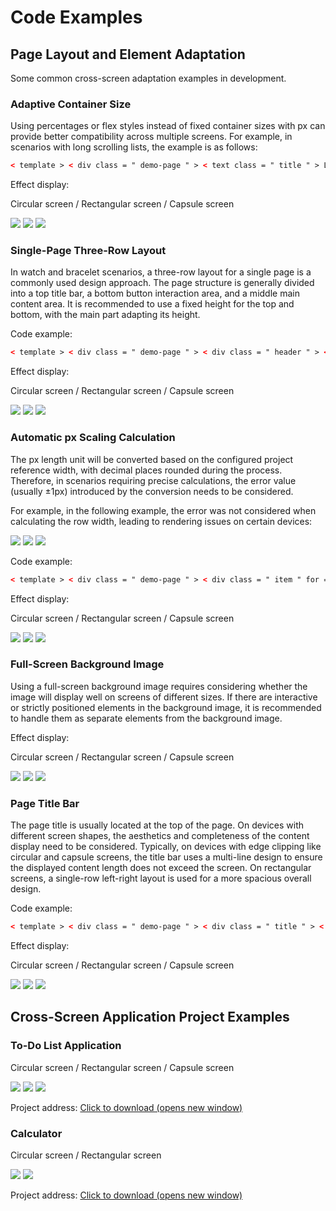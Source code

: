 <!-- 源地址: https://iot.mi.com/vela/quickapp/en/guide/multi-screens/samples.html -->

# Code Examples

## Page Layout and Element Adaptation

Some common cross-screen adaptation examples in development.

### Adaptive Container Size

Using percentages or flex styles instead of fixed container sizes with px can provide better compatibility across multiple screens. For example, in scenarios with long scrolling lists, the example is as follows:
```html
< template > < div class = " demo-page " > < text class = " title " > Long List </ text > < list class = " list " > < list-item class = " item " type = " custom " for = " {{listData}} " > < text > {{$item.name}} </ text > </ list-item > </ list > </ div > </ template > < script > export default { private : { listData : [ { name : 'TEST1 TEST1 TEST1' } , { name : 'TEST2 TEST2 TEST2' } , { name : 'TEST3 TEST3 TEST3' } , { name : 'TEST4 TEST4 TEST4' } , { name : 'TEST5 TEST5 TEST5' } , { name : 'TEST6 TEST6 TEST6' } , { name : 'TEST7 TEST7 TEST7' } , { name : 'TEST8 TEST8 TEST8' } , { name : 'TEST9 TEST9 TEST9' } , { name : 'TEST10 TEST10 TEST10' } ] } } </ script > < style > .demo-page { flex-direction : column ; align-items : center ; background-color : #fff ; } .title { margin-top : 50px ; padding : 20px 0 ; font-size : 32px ; } .list { flex : 1 ; width : 340px ; margin-bottom : 5px ; align-items : center ; } .item { width : 100% ; height : 100px ; margin-bottom : 20px ; border-radius : 20px ; background-color : #ccc ; text-align : center ; } text { width : 100% ; font-size : 30px ; text-align : center ; color : #000 ; } </ style >
```

Effect display:

Circular screen / Rectangular screen / Capsule screen

![](../../images/multi-samples-list-1.png) ![](../../images/multi-samples-list-2.png) ![](../../images/multi-samples-list-3.png)

### Single-Page Three-Row Layout

In watch and bracelet scenarios, a three-row layout for a single page is a commonly used design approach. The page structure is generally divided into a top title bar, a bottom button interaction area, and a middle main content area. It is recommended to use a fixed height for the top and bottom, with the main part adapting its height.

Code example:
```html
< template > < div class = " demo-page " > < div class = " header " > < text > header </ text > </ div > < div class = " content " > < text > content </ text > </ div > < div class = " footer " > < text > footer </ text > </ div > </ div > </ template > < script > export default { } </ script > < style > .demo-page { width : 466px ; height : 466px ; flex-direction : column ; } .header { width : 100% ; height : 100px ; background-color : red ; } .content { flex : 1 ; background-color : yellow ; } .footer { width : 100% ; height : 100px ; background-color : blue ; } text { width : 100% ; font-size : 30px ; color : black ; text-align : center ; } </ style >
```

Effect display:

Circular screen / Rectangular screen / Capsule screen

![](../../images/multi-samples-layout-c.png) ![](../../images/multi-samples-layout-r.png) ![](../../images/multi-samples-layout-s.png)

### Automatic px Scaling Calculation

The px length unit will be converted based on the configured project reference width, with decimal places rounded during the process. Therefore, in scenarios requiring precise calculations, the error value (usually ±1px) introduced by the conversion needs to be considered.

For example, in the following example, the error was not considered when calculating the row width, leading to rendering issues on certain devices:

![](../../images/multi-samples-px-1.png) ![](../../images/multi-samples-px-2.png) ![](../../images/multi-samples-px-3.png)

Code example:
```html
< template > < div class = " demo-page " > < div class = " item " for = " nums " > < text > {{$item}} </ text > </ div > </ div > </ template > < script > export default { private : { nums : [ 1 , 2 , 3 , 4 ] } } </ script > < style > .demo-page { display : flex ; flex-wrap : wrap ; justify-content : center ; align-items : center ; } .item { width : 110px ; height : 110px ; margin : 2px ; background-color : #ccc ; } text { color : #000 ; font-size : 30px ; } </ style >
```

Effect display:

Circular screen / Rectangular screen / Capsule screen

![](../../images/multi-samples-px-4.png) ![](../../images/multi-samples-px-5.png) ![](../../images/multi-samples-px-6.png)

### Full-Screen Background Image

Using a full-screen background image requires considering whether the image will display well on screens of different sizes. If there are interactive or strictly positioned elements in the background image, it is recommended to handle them as separate elements from the background image.

Effect display:

Circular screen / Rectangular screen / Capsule screen

![](../../images/background-image1.png) ![](../../images/background-image2.png) ![](../../images/background-image3.png)

### Page Title Bar

The page title is usually located at the top of the page. On devices with different screen shapes, the aesthetics and completeness of the content display need to be considered. Typically, on devices with edge clipping like circular and capsule screens, the title bar uses a multi-line design to ensure the displayed content length does not exceed the screen. On rectangular screens, a single-row left-right layout is used for a more spacious overall design.

Code example:
```html
< template > < div class = " demo-page " > < div class = " title " > < text class = " title-text " > {{text1}} </ text > < text class = " title-text " > {{text2}} </ text > </ div > </ div > </ template > < script > export default { private : { text1 : '09:28' , text2 : '文案' } } </ script > < style > .demo-page { justify-content : center ; background-color : #5c5c5c ; } .title { width : 90% ; } .title-text { font-size : 36px ; color : #fff ; } @media (shape : circle) { .title { flex-direction : column ; align-items : center ; } } @media (shape : rect) { .title { margin-top : 10px ; justify-content : space-between ; align-items : flex-start ; flex-direction : row-reverse ; } .title-text { font-size : 46px ; } } @media (shape : pill-shaped) { .title { flex-direction : column ; align-items : center ; } .title-text { font-size : 72px ; } } </ style >
```

Effect display:

Circular screen / Rectangular screen / Capsule screen

![](../../images/multi-samples-title-c.png) ![](../../images/multi-samples-title-r.png) ![](../../images/multi-samples-title-s.png)

## Cross-Screen Application Project Examples

### To-Do List Application

Circular screen / Rectangular screen / Capsule screen

![](../../images/demo-todoList3.png) ![](../../images/demo-todoList1.png) ![](../../images/demo-todoList2.png)

Project address: [Click to download (opens new window)](<https://quickapp-vela.cnbj3-fusion.mi-fds.com/quickapp-vela/multi-screen-todoList.zip>)

### Calculator

Circular screen / Rectangular screen

![](../../images/demo-calculator1.png) ![](../../images/demo-calculator2.png)

Project address: [Click to download (opens new window)](<https://quickapp-vela.cnbj3-fusion.mi-fds.com/quickapp-vela/multi-screen-calculator.zip>)
